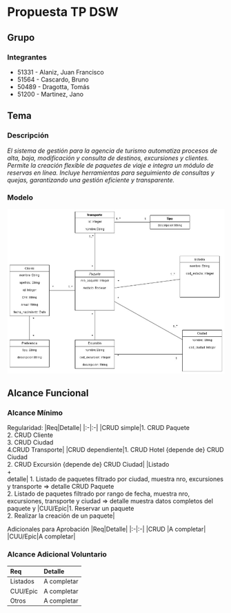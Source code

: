 # Propuesta TP DSW

## Grupo
### Integrantes
* 51331 - Alaniz, Juan Francisco
* 51564 - Cascardo, Bruno
* 50489 - Dragotta, Tomás
* 51200 - Martinez, Jano

## Tema
### Descripción
*El sistema de gestión para la agencia de turismo automatiza procesos de alta, baja, modificación y consulta de destinos, excursiones y clientes. Permite la creación flexible de paquetes de viaje e integra un módulo de reservas en línea. Incluye herramientas para seguimiento de consultas y quejas, garantizando una gestión eficiente y transparente.*

### Modelo
![Modelo de Clases](https://github.com/BruCascardo/TpDesarrollo/blob/main/DCdsw.jpg)

## Alcance Funcional 

### Alcance Mínimo

Regularidad:
|Req|Detalle|
|:-|:-|
|CRUD simple|1. CRUD Paquete<br>2. CRUD Cliente<br>3. CRUD Ciudad<br>4.CRUD Transporte|
|CRUD dependiente|1. CRUD Hotel {depende de} CRUD Ciudad<br>2. CRUD Excursión {depende de} CRUD Ciudad|
|Listado<br>+<br>detalle| 1. Listado de paquetes filtrado por ciudad, muestra nro, excursiones y transporte => detalle CRUD Paquete<br> 2. Listado de paquetes filtrado por rango de fecha, muestra nro, excursiones, transporte y ciudad => detalle muestra datos completos del paquete y 
|CUU/Epic|1. Reservar un paquete<br>2. Realizar la creación de un paquete|


Adicionales para Aprobación
|Req|Detalle|
|:-|:-|
|CRUD |A completar|
|CUU/Epic|A completar|


### Alcance Adicional Voluntario

|Req|Detalle|
|:-|:-|
|Listados |A completar|
|CUU/Epic|A completar|
|Otros|A completar|
